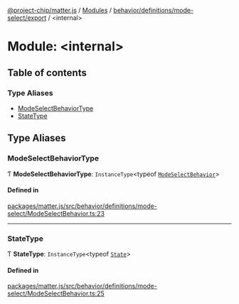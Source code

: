 [@project-chip/matter.js](../README.md) / [Modules](../modules.md) / [behavior/definitions/mode-select/export](behavior_definitions_mode_select_export.md) / \<internal\>

# Module: \<internal\>

## Table of contents

### Type Aliases

- [ModeSelectBehaviorType](behavior_definitions_mode_select_export._internal_.md#modeselectbehaviortype)
- [StateType](behavior_definitions_mode_select_export._internal_.md#statetype)

## Type Aliases

### ModeSelectBehaviorType

Ƭ **ModeSelectBehaviorType**: `InstanceType`\<typeof [`ModeSelectBehavior`](behavior_definitions_mode_select_export.md#modeselectbehavior)\>

#### Defined in

[packages/matter.js/src/behavior/definitions/mode-select/ModeSelectBehavior.ts:23](https://github.com/project-chip/matter.js/blob/c0d55745d5279e16fdfaa7d2c564daa31e19c627/packages/matter.js/src/behavior/definitions/mode-select/ModeSelectBehavior.ts#L23)

___

### StateType

Ƭ **StateType**: `InstanceType`\<typeof [`State`](../classes/behavior_definitions_mode_select_export.ModeSelectServer.md#state-1)\>

#### Defined in

[packages/matter.js/src/behavior/definitions/mode-select/ModeSelectBehavior.ts:25](https://github.com/project-chip/matter.js/blob/c0d55745d5279e16fdfaa7d2c564daa31e19c627/packages/matter.js/src/behavior/definitions/mode-select/ModeSelectBehavior.ts#L25)

